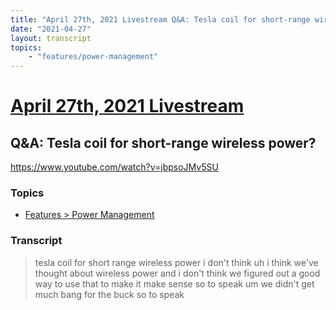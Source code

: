 ```yaml
---
title: "April 27th, 2021 Livestream Q&A: Tesla coil for short-range wireless power?"
date: "2021-04-27"
layout: transcript
topics:
    - "features/power-management"
---
```

# [April 27th, 2021 Livestream](../2021-04-27.md)
## Q&A: Tesla coil for short-range wireless power?
https://www.youtube.com/watch?v=jbpsoJMv5SU

### Topics
* [Features > Power Management](../topics/features/power-management.md)

### Transcript

> tesla coil for short range wireless power i don't think uh i think we've thought about wireless power and i don't think we figured out a good way to use that to make it make sense so to speak um we didn't get much bang for the buck so to speak
